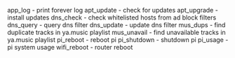 app_log - print forever log
apt_update - check for updates
apt_upgrade - install updates
dns_check - check whitelisted hosts from ad block filters
dns_query - query dns filter
dns_update - update dns filter
mus_dups - find duplicate tracks in ya.music playlist
mus_unavail - find unavailable tracks in ya.music playlist
pi_reboot - reboot pi
pi_shutdown - shutdown pi
pi_usage - pi system usage
wifi_reboot - router reboot
